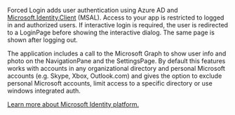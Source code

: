 ﻿Forced Login adds user authentication using Azure AD and [Microsoft.Identity.Client](https://www.nuget.org/packages/Microsoft.Identity.Client) (MSAL).
Access to your app is restricted to logged in and authorized users. If interactive login is required, the user is redirected to a LoginPage before showing the interactive dialog. The same page is shown after logging out.

The application includes a call to the Microsoft Graph to show user info and photo on the NavigationPane and the SettingsPage.  By default this features works with accounts in any organizational directory and personal Microsoft accounts (e.g. Skype, Xbox, Outlook.com) and gives the option to exclude personal Microsoft accounts, limit access to a specific directory or use windows integrated auth.

[Learn more about Microsoft Identity platform.](https://docs.microsoft.com/azure/active-directory/develop/v2-overview)
